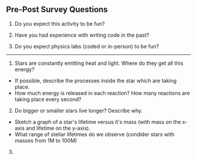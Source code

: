 ## Pre-Post Survey Questions

1. Do you expect this activity to be fun?

2. Have you had experience with writing code in the past?

3. Do you expect physics labs (coded or in-person) to be fun?

---

1. Stars are constantly emitting heat and light. Where do they get all this energy?

- If possible, describe the processes inside the star which are taking place.
- How much energy is released in each reaction? How many reactions are taking place every second?


2. Do bigger or smaller stars live longer? Describe why.

- Sketch a graph of a star's lifetime versus it's mass (with mass on the x-axis and lifetime on the y-axis).
- What range of stellar lifetimes do we observe (condider stars with masses from 1M to 100M)

3. 